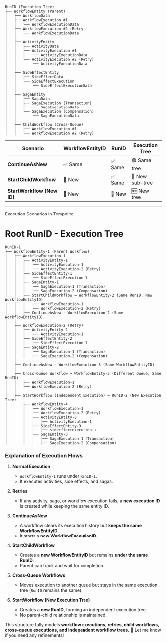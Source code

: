 
```
RunID (Execution Tree)
├── WorkflowEntity (Parent)
│   ├── WorkflowData
│   ├── WorkflowExecution #1
│   │   └── WorkflowExecutionData
│   ├── WorkflowExecution #2 (Retry)
│   │   └── WorkflowExecutionData
│   │
│   ├── ActivityEntity
│   │   ├── ActivityData
│   │   ├── ActivityExecution #1
│   │   │   └── ActivityExecutionData
│   │   └── ActivityExecution #2 (Retry)
│   │       └── ActivityExecutionData
│   │
│   ├── SideEffectEntity
│   │   ├── SideEffectData
│   │   └── SideEffectExecution
│   │       └── SideEffectExecutionData
│   │
│   ├── SagaEntity
│   │   ├── SagaData
│   │   ├── SagaExecution (Transaction)
│   │   │   └── SagaExecutionData
│   │   └── SagaExecution (Compensation)
│   │       └── SagaExecutionData
│   │
│   ├── ChildWorkflow (Cross-Queue)
│   │   ├── WorkflowExecution #1
│   │   └── WorkflowExecution #2 (Retry)
```


| **Scenario**                | **WorkflowEntityID** | **RunID**       | **Execution Tree**  |
|-----------------------------|----------------------|-----------------|---------------------|
| **ContinueAsNew**           | ✅ Same              | ✅ Same         | 🟢 Same tree        |
| **StartChildWorkflow**      | 🔄 New              | ✅ Same         | 🔄 New sub-tree     |
| **StartWorkflow (New ID)**  | 🔄 New              | 🔄 New         | 🆕 New tree        |

---

Execution Scenarios in Tempolite

# Root RunID - Execution Tree

```
RunID-1
├── WorkflowEntity-1 (Parent Workflow)
│   ├── WorkflowExecution-1
│   │   ├── ActivityEntity-1
│   │   │   ├── ActivityExecution-1
│   │   │   └── ActivityExecution-2 (Retry)
│   │   ├── SideEffectEntity-1
│   │   │   ├── SideEffectExecution-1
│   │   ├── SagaEntity-1
│   │   │   ├── SagaExecution-1 (Transaction)
│   │   │   ├── SagaExecution-2 (Compensation)
│   │   ├── StartChildWorkflow → WorkflowEntity-2 (Same RunID, New WorkflowEntityID)
│   │   │   ├── WorkflowExecution-1
│   │   │   ├── WorkflowExecution-2 (Retry)
│   │   ├── ContinueAsNew → WorkflowExecution-2 (Same WorkflowEntityID)
│   │
│   ├── WorkflowExecution-2 (Retry)
│   │   ├── ActivityEntity-2
│   │   │   ├── ActivityExecution-1
│   │   ├── SideEffectEntity-2
│   │   │   ├── SideEffectExecution-1
│   │   ├── SagaEntity-2
│   │   │   ├── SagaExecution-1 (Transaction)
│   │   │   ├── SagaExecution-2 (Compensation)
│   │
│   ├── ContinueAsNew → WorkflowExecution-3 (Same WorkflowEntityID)
│   │
│   ├── Cross-Queue Workflow → WorkflowEntity-3 (Different Queue, Same RunID)
│   │   ├── WorkflowExecution-1
│   │   ├── WorkflowExecution-2 (Retry)
│   │
│   ├── StartWorkflow (Independent Execution) → RunID-2 (New Execution Tree)
│       ├── WorkflowEntity-4
│       │   ├── WorkflowExecution-1
│       │   ├── WorkflowExecution-2 (Retry)
│       │   ├── ActivityEntity-3
│       │   │   ├── ActivityExecution-1
│       │   ├── SideEffectEntity-3
│       │   │   ├── SideEffectExecution-1
│       │   ├── SagaEntity-3
│       │   │   ├── SagaExecution-1 (Transaction)
│       │   │   ├── SagaExecution-2 (Compensation)
```

### **Explanation of Execution Flows**

1. **Normal Execution**
   - `WorkflowEntity-1` runs under `RunID-1`.
   - It executes activities, side effects, and sagas.

2. **Retries**
   - If any activity, saga, or workflow execution fails, a **new execution ID** is created while keeping the same entity ID.

3. **ContinueAsNew**
   - A workflow clears its execution history but **keeps the same WorkflowEntityID**.
   - It starts a **new WorkflowExecutionID**.

4. **StartChildWorkflow**
   - Creates a **new WorkflowEntityID** but remains **under the same RunID**.
   - Parent can track and wait for completion.

5. **Cross-Queue Workflows**
   - Moves execution to another queue but stays in the same execution tree (`RunID` remains the same).

6. **StartWorkflow (New Execution Tree)**
   - Creates a **new RunID**, forming an independent execution tree.
   - No parent-child relationship is maintained.

This structure fully models **workflow executions, retries, child workflows, cross-queue executions, and independent workflow trees.** 🚀 Let me know if you need any refinements!

